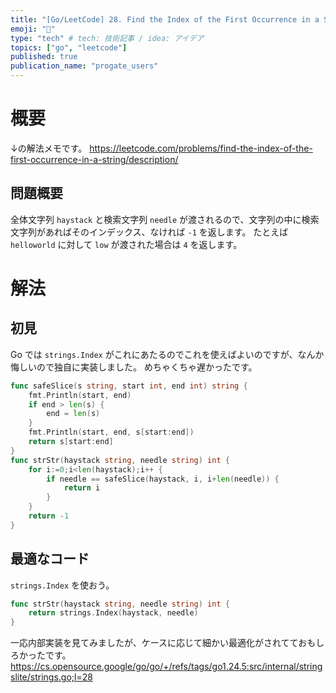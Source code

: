 ```yaml
---
title: "[Go/LeetCode] 28. Find the Index of the First Occurrence in a String"
emoji: "🔖"
type: "tech" # tech: 技術記事 / idea: アイデア
topics: ["go", "leetcode"]
published: true
publication_name: "progate_users"
---
```


# 概要
↓の解法メモです。
https://leetcode.com/problems/find-the-index-of-the-first-occurrence-in-a-string/description/

## 問題概要
全体文字列 `haystack` と検索文字列 `needle` が渡されるので、文字列の中に検索文字列があればそのインデックス、なければ `-1` を返します。
たとえば `helloworld` に対して `low` が渡された場合は `4` を返します。

# 解法
## 初見
Go では `strings.Index` がこれにあたるのでこれを使えばよいのですが、なんか悔しいので独自に実装しました。
めちゃくちゃ遅かったです。

```go
func safeSlice(s string, start int, end int) string {
    fmt.Println(start, end)
    if end > len(s) {
        end = len(s)
    }      
    fmt.Println(start, end, s[start:end]) 
    return s[start:end]
}
func strStr(haystack string, needle string) int {
    for i:=0;i<len(haystack);i++ {
        if needle == safeSlice(haystack, i, i+len(needle)) {
            return i
        }
    }
    return -1
}
```

## 最適なコード
`strings.Index` を使おう。

```go
func strStr(haystack string, needle string) int {
    return strings.Index(haystack, needle)
}
```

一応内部実装を見てみましたが、ケースに応じて細かい最適化がされてておもしろかったです。
https://cs.opensource.google/go/go/+/refs/tags/go1.24.5:src/internal/stringslite/strings.go;l=28